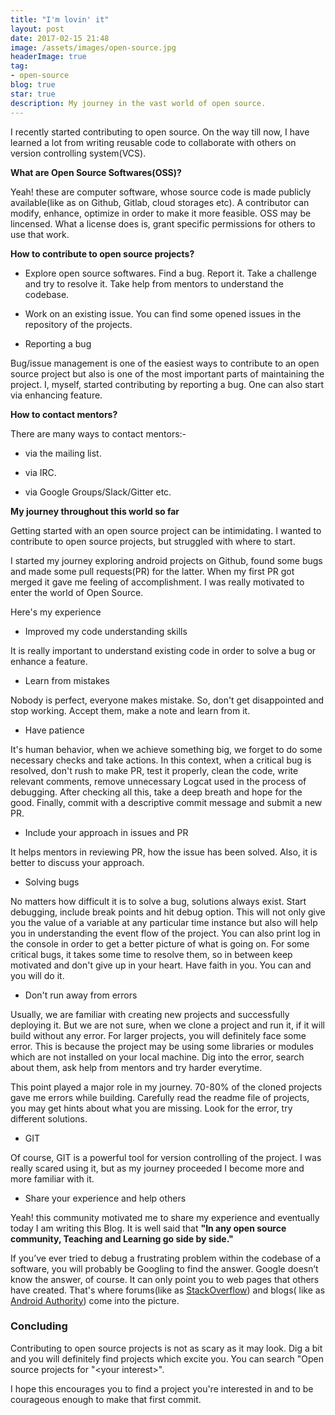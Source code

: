 ```yaml
---
title: "I'm lovin' it"
layout: post
date: 2017-02-15 21:48
image: /assets/images/open-source.jpg
headerImage: true
tag:
- open-source
blog: true
star: true
description: My journey in the vast world of open source.
---
```


I recently started contributing to open source. On the way till now, I have learned a lot from writing reusable code to collaborate with others on version controlling system(VCS).

**What are Open Source Softwares(OSS)?**

Yeah! these are computer software, whose source code is made publicly available(like as on Github, Gitlab, cloud storages etc). A contributor can modify, enhance, optimize in order to make it more feasible. OSS may be lincensed. What a license does is, grant specific permissions for others to use that work.

**How to contribute to open source projects?**

- Explore open source softwares. Find a bug. Report it. Take a challenge and try to resolve it. Take help from mentors to understand the codebase.

- Work on an existing issue.
You can find some opened issues in the repository of the projects.

- Reporting a bug


Bug/issue management is one of the easiest ways to contribute to an open source project but also is one of the most important parts of maintaining the project. I, myself, started contributing by reporting a bug. One can also start via enhancing feature. 

**How to contact mentors?**

There are many ways to contact mentors:-

- via the mailing list.

- via IRC.

- via Google Groups/Slack/Gitter etc.


**My journey throughout this world so far**

Getting started with an open source project can be intimidating. I wanted to contribute to open source projects, but struggled with where to start.

I started my journey exploring android projects on Github, found some bugs and made some pull requests(PR) for the latter. When my first PR got merged it gave me feeling of accomplishment. I was really motivated to enter the world of Open Source. 

Here's my experience

- Improved my code understanding skills


It is really important to understand existing code in order to solve a bug or enhance a feature. 

- Learn from mistakes


Nobody is perfect, everyone makes mistake. So, don't get disappointed and stop working. Accept them, make a note and learn from it.

- Have patience


It's human behavior, when we achieve something big, we forget to do some necessary checks and take actions. In this context, when a critical bug is resolved, don't rush to make PR, test it properly, clean the code, write relevant comments, remove unnecessary Logcat used in the process of debugging. After checking all this, take a deep breath and hope for the good. Finally, commit with a descriptive commit message and submit a new PR.

- Include your approach in issues and PR


It helps mentors in reviewing PR, how the issue has been solved. Also, it is better to discuss your approach.

- Solving bugs


No matters how difficult it is to solve a bug, solutions always exist. Start debugging, include break points and hit debug option. This will not only give you the value of a variable at any particular time instance but also will help you in understanding the event flow of the project. You can also print log in the console in order to get a better picture of what is going on. For some critical bugs, it takes some time to resolve them, so in between keep motivated and don't give up in your heart. Have faith in you. You can and you will do it.

- Don't run away from errors


Usually, we are familiar with creating new projects and successfully deploying it. But we are not sure, when we clone a project and run it, if it will build without any error. For larger projects, you will definitely face some error. This is because the project may be using some libraries or modules which are not installed on your local machine. Dig into the error, search about them, ask help from mentors and try harder everytime.

This point played a major role in my journey. 70-80% of the cloned projects gave me errors while building. Carefully read the readme file of projects, you may get hints about what you are missing. Look for the error, try different solutions.   

- GIT 


Of course, GIT is a powerful tool for version controlling of the project. I was really scared using it, but as my journey proceeded I become more and more familiar with it.

- Share your experience and help others


Yeah! this community motivated me to share my experience and eventually today I am writing this Blog. It is well said that **"In any open source community, Teaching and Learning go side by side."**

If you’ve ever tried to debug a frustrating problem within the codebase of a software, you will probably be Googling to find the answer. Google doesn’t know the answer, of course. It can only point you to web pages that others have created. That's where forums(like as [StackOverflow](http://stackoverflow.com/)) and blogs( like as [Android Authority](http://www.androidauthority.com/)) come into the picture.

### Concluding

Contributing to open source projects is not as scary as it may look. Dig a bit and you will definitely find projects which excite you. You can search "Open source projects for "\<your interest\>". 

I hope this encourages you to find a project you're interested in and to be courageous enough to make that first commit.
